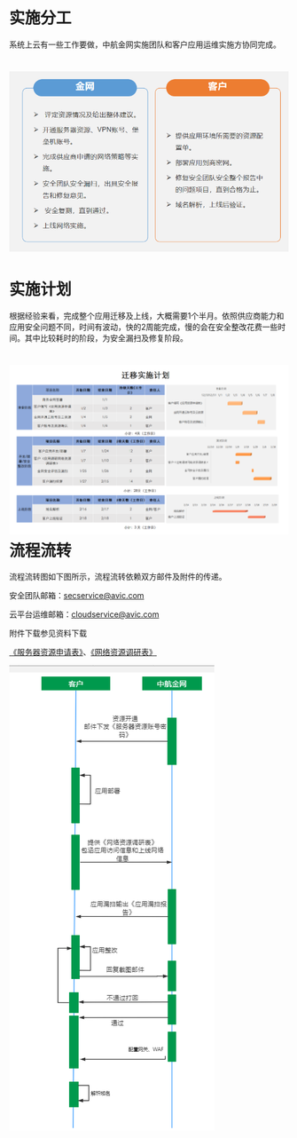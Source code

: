 # 实施分工

系统上云有一些工作要做，中航金网实施团队和客户应用运维实施方协同完成。

# ![](/assets/分工)

# 实施计划

根据经验来看，完成整个应用迁移及上线，大概需要1个半月。依照供应商能力和应用安全问题不同，时间有波动，快的2周能完成，慢的会在安全整改花费一些时间。其中比较耗时的阶段，为安全漏扫及修复阶段。

# ![](/assets/实施计划)流程流转

流程流转图如下图所示，流程流转依赖双方邮件及附件的传递。

安全团队邮箱：secservice@avic.com

云平台运维邮箱：cloudservice@avic.com

附件下载参见资料下载

[《服务器资源申请表》](/assets/xxxx系统-商网专有云-应用部署资源申请-V3.0.xlsx)、[《网络资源调研表》](/assets/xxxx系统-商网专有云-应用部署网络资源调研表-V3.2.xlsx)

![](/assets/实施流程)

